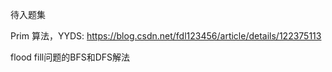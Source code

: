 待入题集

Prim 算法，YYDS: https://blog.csdn.net/fdl123456/article/details/122375113

flood fill问题的BFS和DFS解法



